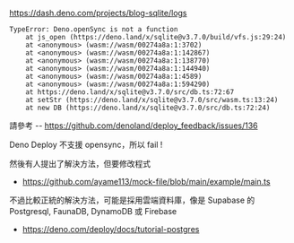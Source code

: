 https://dash.deno.com/projects/blog-sqlite/logs

```
TypeError: Deno.openSync is not a function
    at js_open (https://deno.land/x/sqlite@v3.7.0/build/vfs.js:29:24)
    at <anonymous> (wasm://wasm/00274a8a:1:3702)
    at <anonymous> (wasm://wasm/00274a8a:1:142867)
    at <anonymous> (wasm://wasm/00274a8a:1:138770)
    at <anonymous> (wasm://wasm/00274a8a:1:144940)
    at <anonymous> (wasm://wasm/00274a8a:1:4589)
    at <anonymous> (wasm://wasm/00274a8a:1:594290)
    at https://deno.land/x/sqlite@v3.7.0/src/db.ts:72:67
    at setStr (https://deno.land/x/sqlite@v3.7.0/src/wasm.ts:13:24)
    at new DB (https://deno.land/x/sqlite@v3.7.0/src/db.ts:72:24)
```

請參考 -- https://github.com/denoland/deploy_feedback/issues/136

Deno Deploy 不支援 opensync，所以 fail !

然後有人提出了解決方法，但要修改程式

* https://github.com/ayame113/mock-file/blob/main/example/main.ts

不過比較正統的解決方法，可能是採用雲端資料庫，像是 Supabase 的 Postgresql, FaunaDB, DynamoDB 或 Firebase

* https://deno.com/deploy/docs/tutorial-postgres

